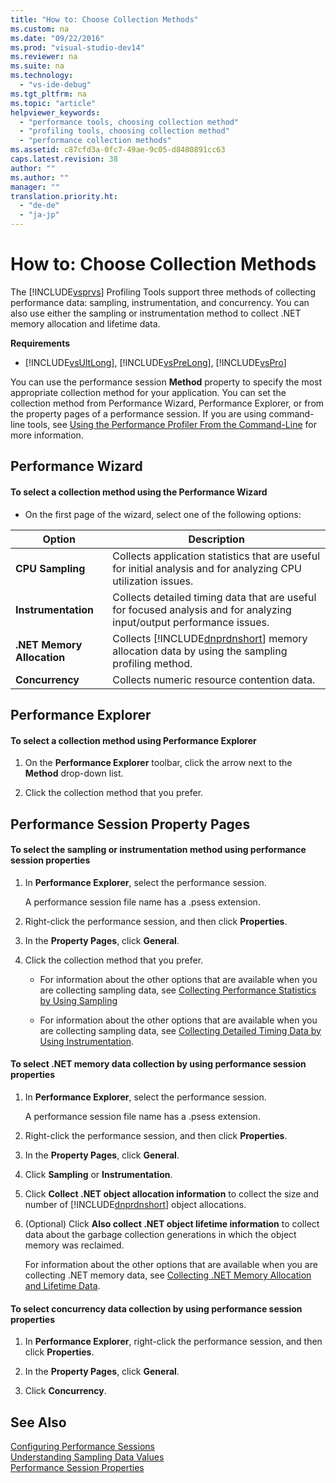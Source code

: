 ```yaml
---
title: "How to: Choose Collection Methods"
ms.custom: na
ms.date: "09/22/2016"
ms.prod: "visual-studio-dev14"
ms.reviewer: na
ms.suite: na
ms.technology: 
  - "vs-ide-debug"
ms.tgt_pltfrm: na
ms.topic: "article"
helpviewer_keywords: 
  - "performance tools, choosing collection method"
  - "profiling tools, choosing collection method"
  - "performance collection methods"
ms.assetid: c87cfd3a-0fc7-49ae-9c05-d8480891cc63
caps.latest.revision: 38
author: ""
ms.author: ""
manager: ""
translation.priority.ht: 
  - "de-de"
  - "ja-jp"
---
```

# How to: Choose Collection Methods
The [!INCLUDE[vsprvs](../vs140/includes/vsprvs_md.md)] Profiling Tools support three methods of collecting performance data: sampling, instrumentation, and concurrency. You can also use either the sampling or instrumentation method to collect .NET memory allocation and lifetime data.  
  
 **Requirements**  
  
-   [!INCLUDE[vsUltLong](../vs140/includes/vsultlong_md.md)], [!INCLUDE[vsPreLong](../vs140/includes/vsprelong_md.md)], [!INCLUDE[vsPro](../vs140/includes/vspro_md.md)]  
  
 You can use the performance session **Method** property to specify the most appropriate collection method for your application. You can set the collection method from Performance Wizard, Performance Explorer, or from the property pages of a performance session. If you are using command-line tools, see [Using the Performance Profiler From the Command-Line](../vs140/using-the-profiling-tools-from-the-command-line.md) for more information.  
  
## Performance Wizard  
  
#### To select a collection method using the Performance Wizard  
  
-   On the first page of the wizard, select one of the following options:  
  
|Option|Description|  
|------------|-----------------|  
|**CPU Sampling**|Collects application statistics that are useful for initial analysis and for analyzing CPU utilization issues.|  
|**Instrumentation**|Collects detailed timing data that are useful for focused analysis and for analyzing input/output performance issues.|  
|**.NET Memory Allocation**|Collects [!INCLUDE[dnprdnshort](../vs140/includes/dnprdnshort_md.md)] memory allocation data by using the sampling profiling method.|  
|**Concurrency**|Collects numeric resource contention data.|  
  
## Performance Explorer  
  
#### To select a collection method using Performance Explorer  
  
1.  On the **Performance Explorer** toolbar, click the arrow next to the **Method** drop-down list.  
  
2.  Click the collection method that you prefer.  
  
## Performance Session Property Pages  
  
#### To select the sampling or instrumentation method using performance session properties  
  
1.  In **Performance Explorer**, select the performance session.  
  
     A performance session file name has a .psess extension.  
  
2.  Right-click the performance session, and then click **Properties**.  
  
3.  In the **Property Pages**, click **General**.  
  
4.  Click the collection method that you prefer.  
  
    -   For information about the other options that are available when you are collecting sampling data, see [Collecting Performance Statistics by Using Sampling](../vs140/collecting-performance-statistics-by-using-sampling.md)  
  
    -   For information about the other options that are available when you are collecting sampling data, see [Collecting Detailed Timing Data by Using Instrumentation](../vs140/collecting-detailed-timing-data-by-using-instrumentation.md).  
  
#### To select .NET memory data collection by using performance session properties  
  
1.  In **Performance Explorer**, select the performance session.  
  
     A performance session file name has a .psess extension.  
  
2.  Right-click the performance session, and then click **Properties**.  
  
3.  In the **Property Pages**, click **General**.  
  
4.  Click **Sampling** or **Instrumentation**.  
  
5.  Click **Collect .NET object allocation information** to collect the size and number of [!INCLUDE[dnprdnshort](../vs140/includes/dnprdnshort_md.md)] object allocations.  
  
6.  (Optional) Click **Also collect .NET object lifetime information** to collect data about the garbage collection generations in which the object memory was reclaimed.  
  
     For information about the other options that are available when you are collecting .NET memory data, see [Collecting .NET Memory Allocation and Lifetime Data](../vs140/collecting-.net-memory-allocation-and-lifetime-data.md).  
  
#### To select concurrency data collection by using performance session properties  
  
1.  In **Performance Explorer**, right-click the performance session, and then click **Properties**.  
  
2.  In the **Property Pages**, click **General**.  
  
3.  Click **Concurrency**.  
  
## See Also  
 [Configuring Performance Sessions](../vs140/configuring-performance-sessions.md)   
 [Understanding Sampling Data Values](../vs140/understanding-sampling-data-values.md)   
 [Performance Session Properties](../vs140/performance-session-properties.md)